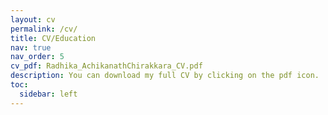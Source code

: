 ```yaml
---
layout: cv
permalink: /cv/
title: CV/Education
nav: true
nav_order: 5
cv_pdf: Radhika_AchikanathChirakkara_CV.pdf
description: You can download my full CV by clicking on the pdf icon.
toc:
  sidebar: left
---
```

